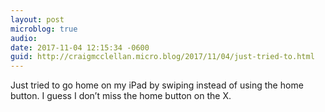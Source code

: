 ```yaml
---
layout: post
microblog: true
audio: 
date: 2017-11-04 12:15:34 -0600
guid: http://craigmcclellan.micro.blog/2017/11/04/just-tried-to.html
---
```

Just tried to go home on my iPad by swiping instead of using the home button. I guess I don’t miss the home button on the X.
